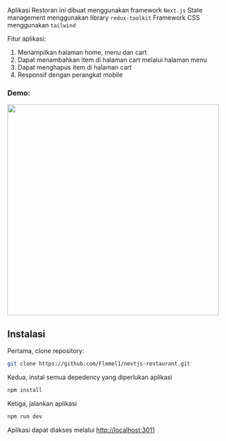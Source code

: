 Aplikasi Restoran ini dibuat menggunakan framework `Next.js`
State management menggunakan library `redux-toolkit` 
Framework CSS menggunakan `tailwind`

Fitur aplikasi:
1. Menampilkan halaman home, menu dan cart
2. Dapat menambahkan item di halaman cart melalui halaman menu
3. Dapat menghapus item di halaman cart
4. Responsif dengan perangkat mobile

### Demo:

<img height="480px" src="https://github.com/Flemel1/nextjs-restaurant/blob/master/screenshots/example.gif">


## Instalasi

Pertama, clone repository:
```bash
git clone https://github.com/Flemel1/nextjs-restaurant.git
```

Kedua, instal semua depedency yang diperlukan aplikasi
```bash
npm install
```

Ketiga, jalankan aplikasi
```bash
npm run dev
```

Aplikasi dapat diakses melalui [http://localhost:3011](http://localhost:3011)

